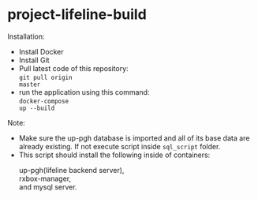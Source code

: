 # project-lifeline-build

Installation:
- Install Docker
- Install Git
- Pull latest code of this repository:
<br/><code>git pull origin master</code><br />
- run the application using this command:
<br /><code>docker-compose up --build</code><br />

Note:
- Make sure the up-pgh database is imported and all of its base data are already existing. If not execute script inside <code>sql_script</code> folder.
- This script should install the following inside of containers: <p><p>up-pgh(lifeline backend server),<br />rxbox-manager,<br /> and mysql server.